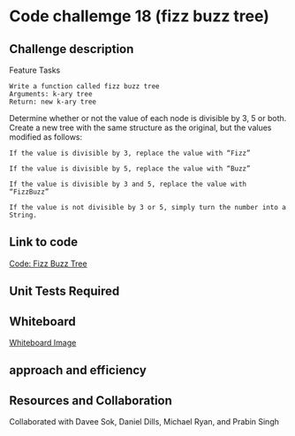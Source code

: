 # Code challemge 18 (fizz buzz tree)

## Challenge description

Feature Tasks

    Write a function called fizz buzz tree
    Arguments: k-ary tree
    Return: new k-ary tree

Determine whether or not the value of each node is divisible by 3, 5 or both. Create a new tree with the same structure as the original, but the values modified as follows:

    If the value is divisible by 3, replace the value with “Fizz”

    If the value is divisible by 5, replace the value with “Buzz”

    If the value is divisible by 3 and 5, replace the value with “FizzBuzz”

    If the value is not divisible by 3 or 5, simply turn the number into a String.

## Link to code

[Code: Fizz Buzz Tree](/home/wonde/codefellows/code-401/data-structures-and-algorithms/python/code_challenges/fizz_buzz_tree/fizz_buzz_tree.py)

## Unit Tests Required



## Whiteboard

[Whiteboard Image](/home/wonde/codefellows/code-401/data-structures-and-algorithms/python/code_challenges/images/FizzBuzzTree.jpg)

## approach and efficiency

## Resources and Collaboration

Collaborated with Davee Sok, Daniel Dills, Michael Ryan, and Prabin Singh

